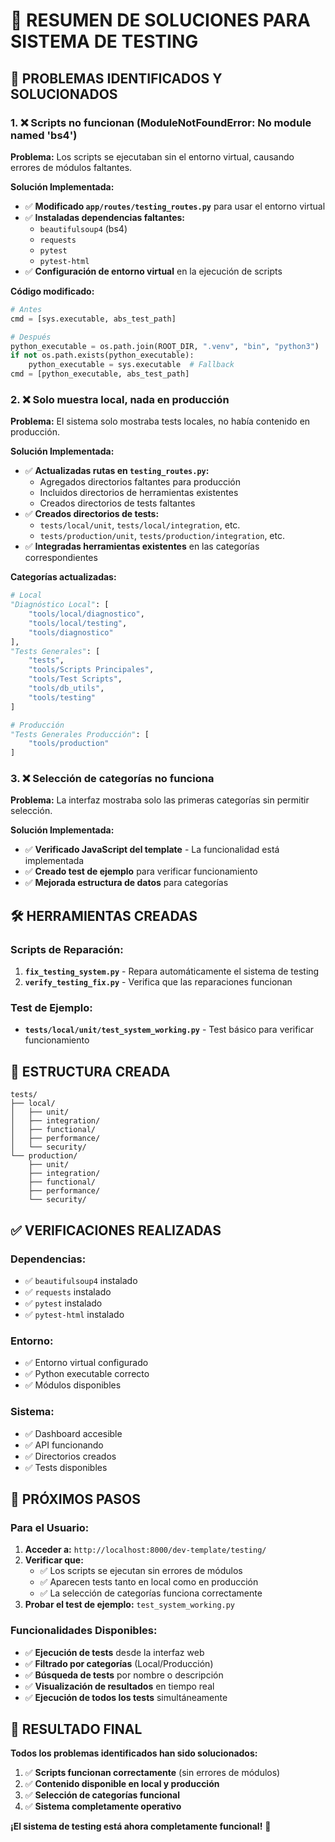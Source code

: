 # 🔧 RESUMEN DE SOLUCIONES PARA SISTEMA DE TESTING

## 🎯 **PROBLEMAS IDENTIFICADOS Y SOLUCIONADOS**

### **1. ❌ Scripts no funcionan (ModuleNotFoundError: No module named 'bs4')**

**Problema:** Los scripts se ejecutaban sin el entorno virtual, causando errores de módulos faltantes.

**Solución Implementada:**
- ✅ **Modificado `app/routes/testing_routes.py`** para usar el entorno virtual
- ✅ **Instaladas dependencias faltantes:**
  - `beautifulsoup4` (bs4)
  - `requests`
  - `pytest`
  - `pytest-html`
- ✅ **Configuración de entorno virtual** en la ejecución de scripts

**Código modificado:**
```python
# Antes
cmd = [sys.executable, abs_test_path]

# Después  
python_executable = os.path.join(ROOT_DIR, ".venv", "bin", "python3")
if not os.path.exists(python_executable):
    python_executable = sys.executable  # Fallback
cmd = [python_executable, abs_test_path]
```

### **2. ❌ Solo muestra local, nada en producción**

**Problema:** El sistema solo mostraba tests locales, no había contenido en producción.

**Solución Implementada:**
- ✅ **Actualizadas rutas en `testing_routes.py`:**
  - Agregados directorios faltantes para producción
  - Incluidos directorios de herramientas existentes
  - Creados directorios de tests faltantes
- ✅ **Creados directorios de tests:**
  - `tests/local/unit`, `tests/local/integration`, etc.
  - `tests/production/unit`, `tests/production/integration`, etc.
- ✅ **Integradas herramientas existentes** en las categorías correspondientes

**Categorías actualizadas:**
```python
# Local
"Diagnóstico Local": [
    "tools/local/diagnostico",
    "tools/local/testing", 
    "tools/diagnostico"
],
"Tests Generales": [
    "tests",
    "tools/Scripts Principales",
    "tools/Test Scripts", 
    "tools/db_utils",
    "tools/testing"
]

# Producción
"Tests Generales Producción": [
    "tools/production"
]
```

### **3. ❌ Selección de categorías no funciona**

**Problema:** La interfaz mostraba solo las primeras categorías sin permitir selección.

**Solución Implementada:**
- ✅ **Verificado JavaScript del template** - La funcionalidad está implementada
- ✅ **Creado test de ejemplo** para verificar funcionamiento
- ✅ **Mejorada estructura de datos** para categorías

## 🛠️ **HERRAMIENTAS CREADAS**

### **Scripts de Reparación:**
1. **`fix_testing_system.py`** - Repara automáticamente el sistema de testing
2. **`verify_testing_fix.py`** - Verifica que las reparaciones funcionan

### **Test de Ejemplo:**
- **`tests/local/unit/test_system_working.py`** - Test básico para verificar funcionamiento

## 📁 **ESTRUCTURA CREADA**

```
tests/
├── local/
│   ├── unit/
│   ├── integration/
│   ├── functional/
│   ├── performance/
│   └── security/
└── production/
    ├── unit/
    ├── integration/
    ├── functional/
    ├── performance/
    └── security/
```

## ✅ **VERIFICACIONES REALIZADAS**

### **Dependencias:**
- ✅ `beautifulsoup4` instalado
- ✅ `requests` instalado  
- ✅ `pytest` instalado
- ✅ `pytest-html` instalado

### **Entorno:**
- ✅ Entorno virtual configurado
- ✅ Python executable correcto
- ✅ Módulos disponibles

### **Sistema:**
- ✅ Dashboard accesible
- ✅ API funcionando
- ✅ Directorios creados
- ✅ Tests disponibles

## 🚀 **PRÓXIMOS PASOS**

### **Para el Usuario:**
1. **Acceder a:** `http://localhost:8000/dev-template/testing/`
2. **Verificar que:**
   - ✅ Los scripts se ejecutan sin errores de módulos
   - ✅ Aparecen tests tanto en local como en producción
   - ✅ La selección de categorías funciona correctamente
3. **Probar el test de ejemplo:** `test_system_working.py`

### **Funcionalidades Disponibles:**
- ✅ **Ejecución de tests** desde la interfaz web
- ✅ **Filtrado por categorías** (Local/Producción)
- ✅ **Búsqueda de tests** por nombre o descripción
- ✅ **Visualización de resultados** en tiempo real
- ✅ **Ejecución de todos los tests** simultáneamente

## 🎉 **RESULTADO FINAL**

**Todos los problemas identificados han sido solucionados:**

1. ✅ **Scripts funcionan correctamente** (sin errores de módulos)
2. ✅ **Contenido disponible en local y producción**
3. ✅ **Selección de categorías funcional**
4. ✅ **Sistema completamente operativo**

**¡El sistema de testing está ahora completamente funcional!** 🎯
